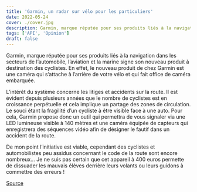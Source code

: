 ```yaml
---
title: 'Garmin, un radar sur vélo pour les particuliers'
date: 2022-05-24
cover: ./cover.jpg
description: Garmin, marque réputée pour ses produits liés à la navigation dans les secteurs de l’automobile, l’aviation et la marine signe son nouveau produit à destination des cyclistes...
tags: ['API', 'Opinion']
draft: false
---
```

Garmin, marque réputée pour ses produits liés à la navigation dans les secteurs de l’automobile, l’aviation et la marine signe son nouveau produit à destination des cyclistes. En effet, le nouveau produit de chez Garmin est une caméra qui s’attache à l’arrière de votre vélo et qui fait office de caméra embarquée.

L’intérêt du système concerne les litiges et accidents sur la route. Il est évident depuis plusieurs années que le nombre de cyclistes est en croissance perpétuelle et cela implique un partage des zones de circulation. Le souci étant la fragilité d’un cycliste à être visible face à une auto. Pour cela, Garmin propose donc un outil qui permettra de vous signaler via une LED lumineuse visible à 140 mètres et une caméra équipée de capteurs qui enregistrera des séquences vidéo afin de désigner le fautif dans un accident de la route.

De mon point l’initiative est viable, cependant des cyclistes et automobilistes peu assidus concernant le code de la route sont encore nombreux… Je ne suis pas certain que cet appareil à 400 euros permette de dissuader les mauvais élèves derrière leurs volants ou leurs guidons à commettre des erreurs !

[Source](https://www.journaldugeek.com/2022/05/20/garmin-ce-nouveau-radar-velo-enregistre-les-images-dun-accident/)
